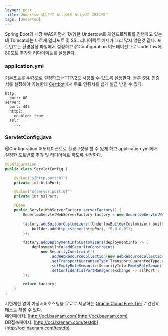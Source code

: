 ```yaml
---
layout: post
title: Undertow 설정으로 http에서 https로 리다이렉트
tags: [Undertow]
---
```


Spring Boot의 내장 WAS이면서 핫(?)한 Undertow로 개인프로젝트를 진행하고 있는데 Tomcat과는 다르게 멀티포트 및 SSL 리다이렉트 예제가 그리 많지 않은것 같다. 포트번호는 환경설정 파일에서 설정하고 @Configuration 어노테이션으로 Undertow에 80포트 추가와 리다이렉트를 설정한다.

### application.yml

기본포트를 443으로 설정하고 HTTP/2도 사용할 수 있도록 설정한다. 물론 SSL 인증서를 설정해야 가능한데 [Certbot](https://certbot.eff.org/)에서 무료 인증서를 쉽게 발급 받을 수 있다.

```
http:
  port: 80
server:
  port: 443
  http2:
    enabled: true
  ssl:
    ...
```

### ServletConfig.java

@Configuration 어노테이션으로 환경구성을 할 수 있게 하고 application.yml에서 설정한 포트번호 추가 및 리다이렉트 하도록 설정한다.

```java
@Configuration
public class ServletConfig {

	@Value("${http.port:0}")
	private int httpPort;

	@Value("${server.port:0}")
	private int sslPort;

	@Bean
    public ServletWebServerFactory serverFactory() {
        UndertowServletWebServerFactory factory = new UndertowServletWebServerFactory();

        factory.addBuilderCustomizers((UndertowBuilderCustomizer) builder -> {
            builder.addHttpListener(httpPort, "0.0.0.0");
        });

        factory.addDeploymentInfoCustomizers(deploymentInfo -> {
            deploymentInfo.addSecurityConstraint(
                new SecurityConstraint()
                	.addWebResourceCollection(new WebResourceCollection().addUrlPattern("/*"))
                    .setTransportGuaranteeType(TransportGuaranteeType.CONFIDENTIAL)
                    .setEmptyRoleSemantic(SecurityInfo.EmptyRoleSemantic.PERMIT))
                	.setConfidentialPortManager(exchange -> sslPort);
        });

        return factory;
	}
}
```

기한제한 없이 가상서버호스팅을 무료로 제공하는 [Oracle Cloud Free Tier](https://www.oracle.com/kr/cloud/free/)로 간단히 테스트 해볼 수 있다.  
메인페이지: [http://oci.baenam.com](http://oci.baenam.com)  
DB접속페이지: [http://oci.baenam.com/testdb](http://oci.baenam.com/testdb)
